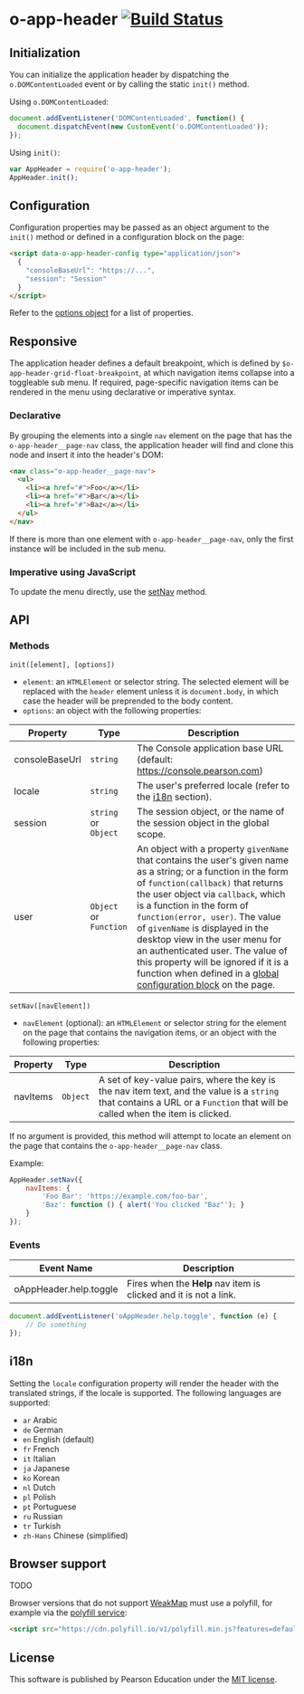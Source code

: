 # o-app-header [![Build Status](https://travis-ci.org/Pearson-Higher-Ed/o-app-header.svg?branch=master)](https://travis-ci.org/Pearson-Higher-Ed/o-app-header)

## Initialization

You can initialize the application header by dispatching the `o.DOMContentLoaded` event or by calling the static `init()` method.

Using `o.DOMContentLoaded`:

```js
document.addEventListener('DOMContentLoaded', function() {
  document.dispatchEvent(new CustomEvent('o.DOMContentLoaded'));
});
```

Using `init()`:

```js
var AppHeader = require('o-app-header');
AppHeader.init();
```

## Configuration

Configuration properties may be passed as an object argument to the `init()` method or defined in a configuration block on the page:

```html
<script data-o-app-header-config type="application/json">
  {
  	"consoleBaseUrl": "https://...",
  	"session": "Session"
  }
</script>
```

Refer to the [options object](#api-methods-init) for a list of properties.

## Responsive

The application header defines a default breakpoint, which is defined by `$o-app-header-grid-float-breakpoint`, at which navigation items collapse into a toggleable sub menu. If required, page-specific navigation items can be rendered in the menu using declarative or imperative syntax.

### Declarative

By grouping the elements into a single `nav` element on the page that has the `o-app-header__page-nav` class, the application header will find and clone this node and insert it into the header's DOM:

```html
<nav class="o-app-header__page-nav">
  <ul>
  	<li><a href="#">Foo</a></li>
  	<li><a href="#">Bar</a></li>
  	<li><a href="#">Baz</a></li>
  </ul>
</nav>
```

If there is more than one element with `o-app-header__page-nav`, only the first instance will be included in the sub menu.

### Imperative using JavaScript

To update the menu directly, use the [setNav](#api-methods-setNav) method.

## API

### Methods

<a name="api-methods-init"></a>
`init([element], [options])`

- `element`: an `HTMLElement` or selector string. The selected element will be replaced with the `header` element unless it is `document.body`, in which case the header will be preprended to the body content.
- `options`: an object with the following properties:

| Property                 | Type                   | Description                       |
|--------------------------|------------------------|-----------------------------------|
| consoleBaseUrl           | `string`               | The Console application base URL (default: https://console.pearson.com) |
| locale                   | `string`               | The user's preferred locale (refer to the [i18n](#i18n) section). |
| session                  | `string` or `Object`   | The session object, or the name of the session object in the global scope. |
| user                     | `Object` or `Function` | An object with a property `givenName` that contains the user's given name as a string; or a function in the form of `function(callback)` that returns the user object via `callback`, which is a function in the form of `function(error, user)`. The value of `givenName` is displayed in the desktop view in the user menu for an authenticated user. The value of this property will be ignored if it is a function when defined in a [global configuration block](#configuration) on the page. |

<a name="api-methods-init"></a>
`setNav([navElement])`

- `navElement` (optional): an `HTMLElement` or selector string for the element on the page that contains the navigation items, or an object with the following properties:

| Property                 | Type                   | Description                       |
|--------------------------|------------------------|-----------------------------------|
| navItems                 | `Object`               | A set of key-value pairs, where the key is the nav item text, and the value is a `string` that contains a URL or a `Function` that will be called when the item is clicked.|

If no argument is provided, this method will attempt to locate an element on the page that contains the `o-app-header__page-nav` class.

Example:

```js
AppHeader.setNav({
	navItems: {
		'Foo Bar': 'https://example.com/foo-bar',
		'Baz': function () { alert('You clicked "Baz"'); }
	}
});
```

### Events

| Event Name               | Description                                         |
|--------------------------|-----------------------------------------------------|
| oAppHeader.help.toggle   | Fires when the **Help** nav item is clicked and it is not a link. |

```js
document.addEventListener('oAppHeader.help.toggle', function (e) {
	// Do something
});
```

## i18n

Setting the `locale` configuration property will render the header with the translated strings, if the locale is supported.
The following languages are supported:

- `ar` Arabic
- `de` German
- `en` English (default)
- `fr` French
- `it` Italian
- `ja` Japanese
- `ko` Korean
- `nl` Dutch
- `pl` Polish
- `pt` Portuguese
- `ru` Russian
- `tr` Turkish
- `zh-Hans` Chinese (simplified)

## Browser support

TODO

Browser versions that do not support [WeakMap](https://developer.mozilla.org/en-US/docs/Web/JavaScript/Reference/Global_Objects/WeakMap) must use a polyfill, for example via the [polyfill service](https://cdn.polyfill.io/v1/docs/):

```html
<script src="https://cdn.polyfill.io/v1/polyfill.min.js?features=default,WeakMap"></script>
```

## License

This software is published by Pearson Education under the [MIT license](LICENSE).
